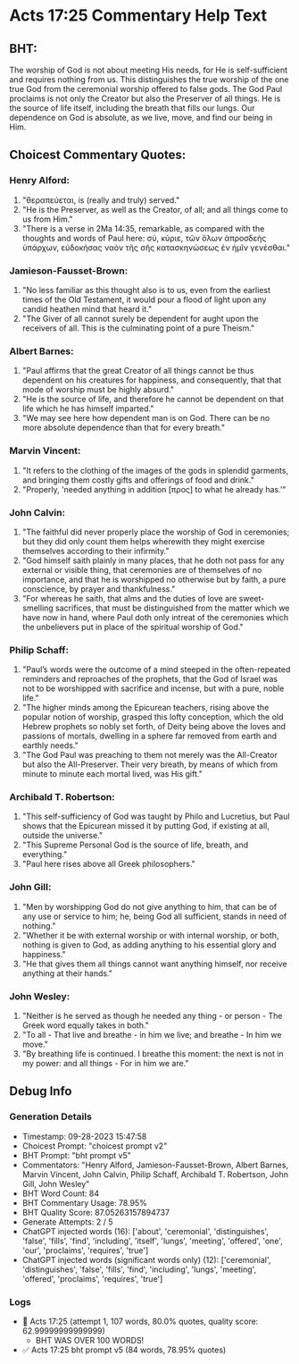 # Acts 17:25 Commentary Help Text

## BHT:
The worship of God is not about meeting His needs, for He is self-sufficient and requires nothing from us. This distinguishes the true worship of the one true God from the ceremonial worship offered to false gods. The God Paul proclaims is not only the Creator but also the Preserver of all things. He is the source of life itself, including the breath that fills our lungs. Our dependence on God is absolute, as we live, move, and find our being in Him.

## Choicest Commentary Quotes:
### Henry Alford:
1. "θεραπεύεται, is (really and truly) served." 
2. "He is the Preserver, as well as the Creator, of all; and all things come to us from Him." 
3. "There is a verse in 2Ma 14:35, remarkable, as compared with the thoughts and words of Paul here: σύ, κύριε, τῶν ὅλων ἀπροσδεὴς ὑπάρχων, εὐδοκήσας ναὸν τῆς σῆς κατασκηνώσεως ἐν ἡμῖν γενέσθαι."

### Jamieson-Fausset-Brown:
1. "No less familiar as this thought also is to us, even from the earliest times of the Old Testament, it would pour a flood of light upon any candid heathen mind that heard it."
2. "The Giver of all cannot surely be dependent for aught upon the receivers of all. This is the culminating point of a pure Theism."

### Albert Barnes:
1. "Paul affirms that the great Creator of all things cannot be thus dependent on his creatures for happiness, and consequently, that that mode of worship must be highly absurd."
2. "He is the source of life, and therefore he cannot be dependent on that life which he has himself imparted."
3. "We may see here how dependent man is on God. There can be no more absolute dependence than that for every breath."

### Marvin Vincent:
1. "It refers to the clothing of the images of the gods in splendid garments, and bringing them costly gifts and offerings of food and drink."
2. "Properly, 'needed anything in addition [προς] to what he already has.'"

### John Calvin:
1. "The faithful did never properly place the worship of God in ceremonies; but they did only count them helps wherewith they might exercise themselves according to their infirmity."
2. "God himself saith plainly in many places, that he doth not pass for any external or visible thing, that ceremonies are of themselves of no importance, and that he is worshipped no otherwise but by faith, a pure conscience, by prayer and thankfulness."
3. "For whereas he saith, that alms and the duties of love are sweet-smelling sacrifices, that must be distinguished from the matter which we have now in hand, where Paul doth only intreat of the ceremonies which the unbelievers put in place of the spiritual worship of God."

### Philip Schaff:
1. "Paul’s words were the outcome of a mind steeped in the often-repeated reminders and reproaches of the prophets, that the God of Israel was not to be worshipped with sacrifice and incense, but with a pure, noble life."
2. "The higher minds among the Epicurean teachers, rising above the popular notion of worship, grasped this lofty conception, which the old Hebrew prophets so nobly set forth, of Deity being above the loves and passions of mortals, dwelling in a sphere far removed from earth and earthly needs."
3. "The God Paul was preaching to them not merely was the All-Creator but also the All-Preserver. Their very breath, by means of which from minute to minute each mortal lived, was His gift."

### Archibald T. Robertson:
1. "This self-sufficiency of God was taught by Philo and Lucretius, but Paul shows that the Epicurean missed it by putting God, if existing at all, outside the universe."
2. "This Supreme Personal God is the source of life, breath, and everything."
3. "Paul here rises above all Greek philosophers."

### John Gill:
1. "Men by worshipping God do not give anything to him, that can be of any use or service to him; he, being God all sufficient, stands in need of nothing."
2. "Whether it be with external worship or with internal worship, or both, nothing is given to God, as adding anything to his essential glory and happiness."
3. "He that gives them all things cannot want anything himself, nor receive anything at their hands."

### John Wesley:
1. "Neither is he served as though he needed any thing - or person - The Greek word equally takes in both."
2. "To all - That live and breathe - in him we live; and breathe - In him we move."
3. "By breathing life is continued. I breathe this moment: the next is not in my power: and all things - For in him we are."


## Debug Info
### Generation Details
- Timestamp: 09-28-2023 15:47:58
- Choicest Prompt: "choicest prompt v2"
- BHT Prompt: "bht prompt v5"
- Commentators: "Henry Alford, Jamieson-Fausset-Brown, Albert Barnes, Marvin Vincent, John Calvin, Philip Schaff, Archibald T. Robertson, John Gill, John Wesley"
- BHT Word Count: 84
- BHT Commentary Usage: 78.95%
- BHT Quality Score: 87.05263157894737
- Generate Attempts: 2 / 5
- ChatGPT injected words (16):
	['about', 'ceremonial', 'distinguishes', 'false', 'fills', 'find', 'including', 'itself', 'lungs', 'meeting', 'offered', 'one', 'our', 'proclaims', 'requires', 'true']
- ChatGPT injected words (significant words only) (12):
	['ceremonial', 'distinguishes', 'false', 'fills', 'find', 'including', 'lungs', 'meeting', 'offered', 'proclaims', 'requires', 'true']

### Logs
- 🔄 Acts 17:25 (attempt 1, 107 words, 80.0% quotes, quality score: 62.99999999999999) 
	- BHT WAS OVER 100 WORDS!
- ✅ Acts 17:25 bht prompt v5 (84 words, 78.95% quotes)
